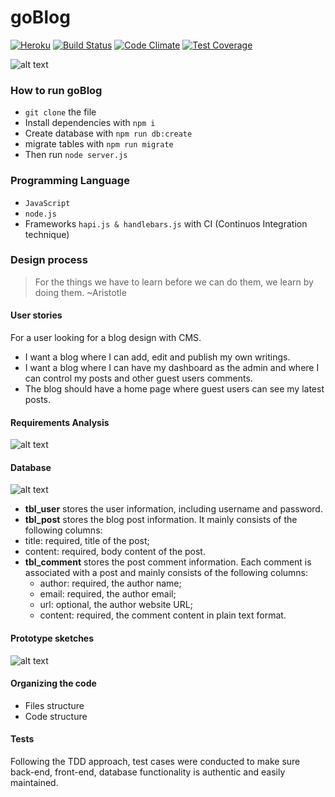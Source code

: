 # goBlog

[![Heroku](https://heroku-badge.herokuapp.com/?app=go3blog)](https://go3blog.herokuapp.com/) [![Build Status](https://travis-ci.org/go3three/goBlog.svg?branch=master)](https://travis-ci.org/go3three/goBlog) [![Code Climate](https://codeclimate.com/github/AkramBadah/goblog/badges/gpa.svg)](https://codeclimate.com/github/AkramBadah/goblog)
[![Test Coverage](https://codeclimate.com/github/go3three/goBlog/badges/coverage.svg)](https://codeclimate.com/github/go3three/goBlog/coverage)



![alt text](http://imgh.us/2_2903.jpg)

### How to run goBlog

  * ``git clone`` the file
  * Install dependencies with ``npm i``
  * Create database with ``npm run db:create``
  * migrate tables with ``npm run migrate``
  * Then run ``node server.js``

### Programming Language

  * ``JavaScript``
  * ``node.js``
  * Frameworks ``hapi.js & handlebars.js``
  with CI (Continuos Integration technique)

### Design process

>For the things we have to learn before we can do them, we learn by doing them. ~Aristotle

#### User stories

For a user looking for a blog design with CMS.

  * I want a blog where I can add, edit and publish my own writings.
  * I want a blog where I can have my dashboard as the admin and where I can control my posts and other guest users comments.
  * The blog should have a home page where guest users can see my latest posts.

#### Requirements Analysis

![alt text](http://imgh.us/1_4077.jpg)

#### Database

![alt text](http://imgh.us/3_2445.jpg)

   * **tbl_user** stores the user information, including username and password.
   * **tbl_post** stores the blog post information. It mainly consists of the following columns:
  * title: required, title of the post;
  * content: required, body content of the post.
   * **tbl_comment** stores the post comment information. Each comment is associated with a post and mainly consists of the following columns:
       * author: required, the author name;
       * email: required, the author email;
       * url: optional, the author website URL;
       * content: required, the comment content in plain text format.

#### Prototype sketches

![alt text](http://imgh.us/4_2162.jpg)

#### Organizing the code

  * Files structure
  * Code structure

#### Tests

Following the TDD approach, test cases were conducted to make sure back-end, front-end, database functionality is authentic and easily maintained.
